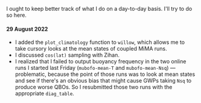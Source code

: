I ought to keep better track of what I do on a day-to-day basis. I'll try to do so here.

#### 29 August 2022
- I added the `plot_climatology` function to `willow`, which allows me to take cursory looks at the mean states of coupled MiMA runs.
- I discussed `cos(lat)` sampling with Zihan.
- I realized that I failed to output buoyancy frequency in the two online runs I started last Friday (`mubofo-mean-T` and `mubofo-mean-Nsq`) &mdash; problematic, because the point of those runs was to look at mean states and see if there's an obvious bias that might cause GWPs taking `Nsq` to produce worse QBOs. So I resubmitted those two runs with the appropriate `diag_table`.
